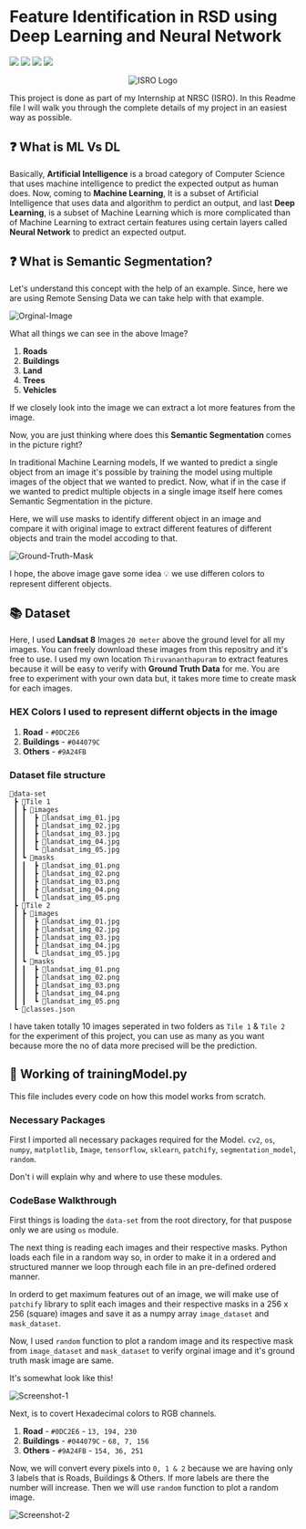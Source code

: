 # Feature Identification in RSD using Deep Learning and Neural Network

<p text-align="left">
    <a href="https://github.com/akhil-s-kumar/NRSC-Project-Feature-Identification-in-Remote-Sensing-Data-Using-Neural-Network-Model/issues" alt="Issues">
        <img src="https://img.shields.io/github/issues/akhil-s-kumar/NRSC-Project-Feature-Identification-in-Remote-Sensing-Data-Using-Neural-Network-Model" /></a>
    <a href="https://github.com/akhil-s-kumar/NRSC-Project-Feature-Identification-in-Remote-Sensing-Data-Using-Neural-Network-Model/pulls" alt="Pull Requests">
        <img src="https://img.shields.io/github/issues-pr/akhil-s-kumar/NRSC-Project-Feature-Identification-in-Remote-Sensing-Data-Using-Neural-Network-Model" /></a>
    <a href="https://github.com/akhil-s-kumar/NRSC-Project-Feature-Identification-in-Remote-Sensing-Data-Using-Neural-Network-Model/network/members" alt="Forks">
        <img src="https://img.shields.io/github/forks/akhil-s-kumar/NRSC-Project-Feature-Identification-in-Remote-Sensing-Data-Using-Neural-Network-Model" /></a>
    <a href="https://github.com/akhil-s-kumar/NRSC-Project-Feature-Identification-in-Remote-Sensing-Data-Using-Neural-Network-Model/stargazers" alt="Stars">
        <img src="https://img.shields.io/github/stars/akhil-s-kumar/NRSC-Project-Feature-Identification-in-Remote-Sensing-Data-Using-Neural-Network-Model" /></a>
</p>

<p align="center">
  <img src="https://raw.githubusercontent.com/akhil-s-kumar/NRSC-Project-Feature-Identification-in-Remote-Sensing-Data-Using-Neural-Network-Model/main/assets/ISRO_Logo.png" alt="ISRO Logo">
</p>

This project is done as part of my Internship at NRSC (ISRO). In this Readme file I will walk you through the complete details of my project in an easiest way as possible.

## :question: What is ML Vs DL

Basically, **Artificial Intelligence** is a broad category of Computer Science that uses machine intelligence to predict the expected output as human does. Now, coming to **Machine Learning**, It is a subset of Artificial Intelligence that uses data and algorithm to perdict an output, and last **Deep Learning**, is a subset of Machine Learning which is more complicated than of Machine Learning to extract certain features using certain layers called **Neural Network** to predict an expected output.

## :question: What is Semantic Segmentation?

Let's understand this concept with the help of an example. Since, here we are using Remote Sensing Data we can take help with that example.

![Orginal-Image](https://github.com/akhil-s-kumar/NRSC-Project-Feature-Identification-in-Remote-Sensing-Data-Using-Neural-Network-Model/blob/main/data-set/Tile%201/images/landsat_img_01.jpg?raw=true)

What all things we can see in the above Image?

1. **Roads**
2. **Buildings**
3. **Land**
4. **Trees**
5. **Vehicles**

If we closely look into the image we can extract a lot more features from the image.

Now, you are just thinking where does this **Semantic Segmentation** comes in the picture right?

In traditional Machine Learning models, If we wanted to predict a single object from an image it's possible by training the model using multiple images of the object that we wanted to predict. Now, what if in the case if we wanted to predict multiple objects in a single image itself here comes Semantic Segmentation in the picture.

Here, we will use masks to identify different object in an image and compare it with original image to extract different features of different objects and train the model accoding to that.

![Ground-Truth-Mask](https://github.com/akhil-s-kumar/NRSC-Project-Feature-Identification-in-Remote-Sensing-Data-Using-Neural-Network-Model/blob/main/data-set/Tile%201/masks/landsat_img_01.png?raw=true)

I hope, the above image gave some idea :bulb: we use differen colors to represent different objects.

## :books: Dataset

Here, I used **Landsat 8** Images `20 meter` above the ground level for all my images. You can freely download these images from this repositry and it's free to use. I used my own location `Thiruvananthapuram` to extract features because it will be easy to verify with **Ground Truth Data** for me. You are free to experiment with your own data but, it takes more time to create mask for each images.

### HEX Colors I used to represent differnt objects in the image

1. **Road** - `#0DC2E6`
2. **Buildings** - `#044079C`
3. **Others** - `#9A24FB`

### Dataset file structure

```
📂data-set
 ┣ 📂Tile 1
 ┃ ┣ 📂images
 ┃ ┃  ┣ 📜landsat_img_01.jpg
 ┃ ┃  ┣ 📜landsat_img_02.jpg
 ┃ ┃  ┣ 📜landsat_img_03.jpg
 ┃ ┃  ┣ 📜landsat_img_04.jpg
 ┃ ┃  ┗ 📜landsat_img_05.jpg
 ┃ ┗ 📂masks
 ┃ ┃  ┣ 📜landsat_img_01.png
 ┃ ┃  ┣ 📜landsat_img_02.png
 ┃ ┃  ┣ 📜landsat_img_03.png
 ┃ ┃  ┣ 📜landsat_img_04.png
 ┃ ┃  ┗ 📜landsat_img_05.png
 ┣ 📂Tile 2
 ┃ ┣ 📂images
 ┃ ┃  ┣ 📜landsat_img_01.jpg
 ┃ ┃  ┣ 📜landsat_img_02.jpg
 ┃ ┃  ┣ 📜landsat_img_03.jpg
 ┃ ┃  ┣ 📜landsat_img_04.jpg
 ┃ ┃  ┗ 📜landsat_img_05.jpg
 ┃ ┗ 📂masks
 ┃ ┃  ┣ 📜landsat_img_01.png
 ┃ ┃  ┣ 📜landsat_img_02.png
 ┃ ┃  ┣ 📜landsat_img_03.png
 ┃ ┃  ┣ 📜landsat_img_04.png
 ┃ ┃  ┗ 📜landsat_img_05.png
 ┗ 📜classes.json
```

I have taken totally 10 images seperated in two folders as `Tile 1` & `Tile 2` for the experiment of this project, you can use as many as you want because more the no of data more precised will be the prediction.

## :rocket: Working of trainingModel.py

This file includes every code on how this model works from scratch.

### Necessary Packages

First I imported all necessary packages required for the Model. `cv2`, `os`, `numpy`, `matplotlib`, `Image`, `tensorflow`, `sklearn`, `patchify`, `segmentation_model`, `random`.

Don't i will explain why and where to use these modules.

### CodeBase Walkthrough

First things is loading the `data-set` from the root directory, for that puspose only we are using `os` module.

The next thing is reading each images and their respective masks. Python loads each file in a random way so, in order to make it in a ordered and structured manner we loop through each file in an pre-defined ordered manner. 

In orderd to get maximum features out of an image, we will make use of `patchify` library to split each images and their respective masks in a 256 x 256 (square) images and save it as a numpy array `image_dataset` and `mask_dataset`.

Now, I used `random` function to plot a random image and its respective mask from `image_dataset` and `mask_dataset` to verify orginal image and it's ground truth mask image are same.

It's somewhat look like this!

![Screenshot-1](https://github.com/akhil-s-kumar/NRSC-Project-Feature-Identification-in-Remote-Sensing-Data-Using-Neural-Network-Model/blob/main/assets/Screenshot_1.jpg?raw=true)

Next, is to covert Hexadecimal colors to RGB channels.

1. **Road** - `#0DC2E6` - `13, 194, 230`
1. **Buildings** - `#044079C` - `68, 7, 156`
1. **Others** - `#9A24FB` - `154, 36, 251`

Now, we will convert every pixels into `0, 1 & 2` because we are having only 3 labels that is Roads, Buildings & Others. If more labels are there the number will increase. Then we will use `random` function to plot a random image.

![Screenshot-2](https://github.com/akhil-s-kumar/NRSC-Project-Feature-Identification-in-Remote-Sensing-Data-Using-Neural-Network-Model/blob/main/assets/Screenshot_2.jpg?raw=true)

